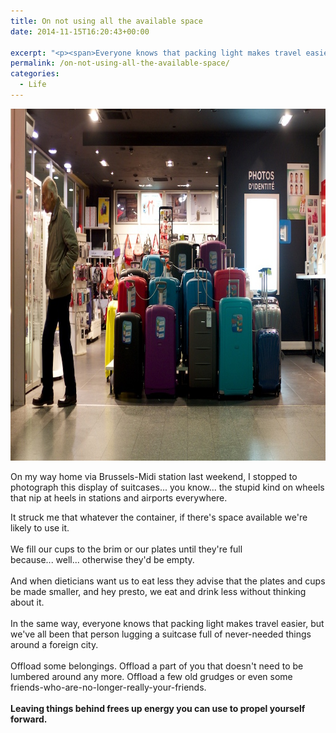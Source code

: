 ```yaml
---
title: On not using all the available space
date: 2014-11-15T16:20:43+00:00

excerpt: "<p><span>Everyone knows that packing light makes travel easier,&nbsp;but we've all been that person lugging a suitcase full of never-needed things around a foreign city. What could you offload to lighten the load?</span></p>"layout: post
permalink: /on-not-using-all-the-available-space/
categories:
  - Life
---
```

<img src="/media/available-space.jpg" alt="" width="1000" height="563" class="alignnone size-full wp-image-1940" />

On my way home via Brussels-Midi station last weekend, I stopped to photograph this display of suitcases... you know... the stupid kind on wheels that nip at heels in stations and airports everywhere.

It struck me that whatever the container, if there's space available we're likely to use it.<br /><br />We fill our cups to the brim&nbsp;or our plates until they're full because...&nbsp;well...&nbsp;otherwise they'd be empty.<br /><br />And when dieticians want us to eat less&nbsp;they advise that the plates and cups be made smaller, and hey presto, we eat and drink less without thinking about it.<br /><br />In the same way, everyone knows that packing light makes travel easier,&nbsp;but we've all been that person lugging a suitcase full of never-needed things around a foreign city.<br /><br />Offload some belongings. Offload a part of you that doesn't need to be lumbered around any more. Offload a&nbsp;few old grudges&nbsp;or even some friends-who-are-no-longer-really-your-friends.<br /><br /><strong>Leaving things behind frees up energy you can use to propel yourself forward.</strong>
